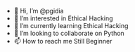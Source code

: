- 👋 Hi, I’m @pgidia
- 👀 I’m interested in Ethical Hacking
- 🌱 I’m currently learning Ethical Hacking
- 💞️ I’m looking to collaborate on Python
- 📫 How to reach me Still Beginner

<!---
pgidia/pgidia is a ✨ special ✨ repository because its `README.md` (this file) appears on your GitHub profile.
You can click the Preview link to take a look at your changes.
--->
